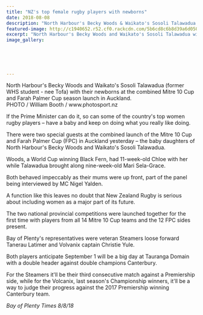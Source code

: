 ```yaml
---
title: "NZ's top female rugby players with newborns"
date: 2018-08-08
description: "North Harbour's Becky Woods & Waikato's Sosoli Talawadua with their newborns at the season launch in Auckland..."
featured-image: http://c1940652.r52.cf0.rackcdn.com/5b6cd8c6b8d39a6d05000777/Sosili-Talawadua-nee-tofa-8-Aug-bay-of-plenty-times.gif
excerpt: "North Harbour's Becky Woods and Waikato's Sosoli Talawadua with their newborns at the season launch in Auckland."
image_gallery:
    
    
    
    
    
---
```


<p><span>North Harbour's Becky Woods and Waikato's Sosoli Talawadua (former WHS student - nee Tofa) with their newborns at the combined Mitre 10 Cup and Farah Palmer Cup season launch in Auckland. <br />PHOTO / William Booth / www.photosport.nz</span></p>
<p class="element element-paragraph">If the Prime Minister can do it, so can some of the country's top women rugby players &ndash; have a baby and keep on doing what you really like doing.</p>
<p class="element element-paragraph">There were two special guests at the combined launch of the Mitre 10 Cup and Farah Palmer Cup (FPC) in Auckland yesterday &ndash; the baby daughters of North Harbour's Becky Woods and Waikato's Sosoli Talawadua.</p>
<p class="element element-paragraph">Woods, a World Cup winning Black Fern, had 11-week-old Chloe with her while Talawadua brought along nine-week-old Mari Sela-Grace.</p>
<p class="element element-paragraph">Both behaved impeccably as their mums were up front, part of the panel being interviewed by MC Nigel Yalden.</p>
<p class="element element-paragraph">A function like this leaves no doubt that New Zealand Rugby is serious about including women as a major part of its future.</p>
<p class="element element-paragraph">The two national provincial competitions were launched together for the first time with players from all 14 Mitre 10 Cup teams and the 12 FPC sides present.</p>
<p class="element element-paragraph">Bay of Plenty's representatives were veteran Steamers loose forward Tanerau Latimer and Volvanix captain Christie Yule.</p>
<p class="element element-paragraph">Both players anticipate September 1 will be a big day at Tauranga Domain with a double header against double champions Canterbury.</p>
<p class="element element-paragraph">For the Steamers it'll be their third consecutive match against a Premiership side, while for the Volcanix, last season's Championship winners, it'll be a way to judge their progress against the 2017 Premiership winning Canterbury team.</p>
<p><em>Bay of Plenty Times 8/8/18</em></p>

